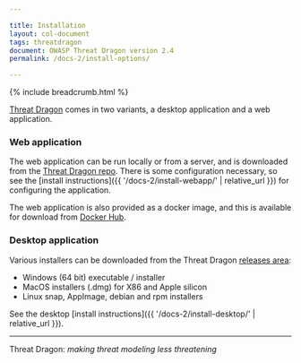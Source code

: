 ```yaml
---

title: Installation
layout: col-document
tags: threatdragon
document: OWASP Threat Dragon version 2.4
permalink: /docs-2/install-options/

---
```


{% include breadcrumb.html %}

[Threat Dragon](http://owasp.org/www-project-threat-dragon) comes in two variants,
a desktop application and a web application.

### Web application

The web application can be run locally or from a server, and is downloaded from the [Threat Dragon repo][releases].
There is some configuration necessary, so see the
[install instructions]({{ '/docs-2/install-webapp/' | relative_url }}) for configuring the application.

The web application is also provided as a docker image, and this is available for download from [Docker Hub][docker].

### Desktop application

Various installers can be downloaded from the Threat Dragon [releases area][releases]:

* Windows (64 bit) executable / installer
* MacOS installers (.dmg) for X86 and Apple silicon
* Linux snap, AppImage, debian and rpm installers

See the desktop [install instructions]({{ '/docs-2/install-desktop/' | relative_url }}).

----

Threat Dragon: _making threat modeling less threatening_

[docker]: https://hub.docker.com/r/owasp/threat-dragon/tags
[releases]: https://github.com/OWASP/threat-dragon/releases
